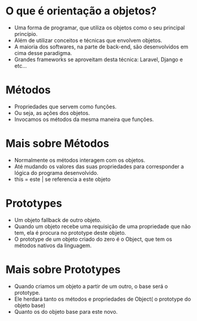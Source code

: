 # O que é orientação a objetos?

- Uma forma de programar, que utiliza os objetos como o seu principal princípio.
- Além de utilizar conceitos e técnicas que envolvem objetos.
- A maioria dos softwares, na parte de back-end, são desenvolvidos em cima desse paradigma.
- Grandes frameworks se aproveitam desta técnica: Laravel, Django e etc...

# Métodos

- Propriedades que servem como funções.
- Ou seja, as ações dos objetos.
- Invocamos os métodos da mesma maneira que funções.

# Mais sobre Métodos

- Normalmente os métodos interagem com os objetos.
- Até mudando os valores das suas propriedades para corresponder a lógica do programa desenvolvido.
- this = este | se referencia a este objeto

# Prototypes

- Um objeto fallback de outro objeto.
- Quando um objeto recebe uma requisição de uma propriedade que não tem, ela é procura no prototype deste objeto.
- O prototype de um objeto criado do zero é o Object, que tem os métodos nativos da linguagem.

# Mais sobre Prototypes

- Quando criamos um objeto a partir de um outro, o base será o prototype.
- Ele herdará tanto os métodos e propriedades de Object( o prototype do objeto base)
- Quanto os do objeto base para este novo.
